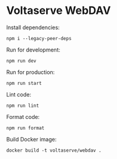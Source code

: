 # Voltaserve WebDAV

Install dependencies:

```shell
npm i --legacy-peer-deps
```

Run for development:

```shell
npm run dev
```

Run for production:

```shell
npm run start
```

Lint code:

```shell
npm run lint
```

Format code:

```shell
npm run format
```

Build Docker image:

```shell
docker build -t voltaserve/webdav .
```
